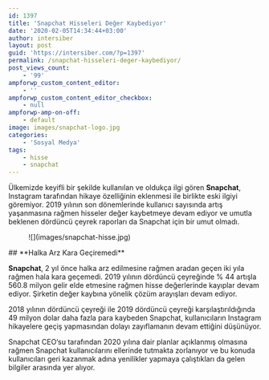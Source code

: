```yaml
---
id: 1397
title: 'Snapchat Hisseleri Değer Kaybediyor'
date: '2020-02-05T14:34:44+03:00'
author: intersiber
layout: post
guid: 'https://intersiber.com/?p=1397'
permalink: /snapchat-hisseleri-deger-kaybediyor/
post_views_count:
    - '99'
ampforwp_custom_content_editor:
    - ''
ampforwp_custom_content_editor_checkbox:
    - null
ampforwp-amp-on-off:
    - default
image: images/snapchat-logo.jpg
categories:
    - 'Sosyal Medya'
tags:
    - hisse
    - snapchat
---
```


Ülkemizde keyifli bir şekilde kullanılan ve oldukça ilgi gören **Snapchat**, Instagram tarafından hikaye özelliğinin eklenmesi ile birlikte eski ilgiyi göremiyor. 2019 yılının son dönemlerinde kullanıcı sayısında artış yaşanmasına rağmen hisseler değer kaybetmeye devam ediyor ve umutla beklenen dördüncü çeyrek raporları da Snapchat için bir umut olmadı.

<figure class="wp-block-image size-large">![](images/snapchat-hisse.jpg)</figure>## **Halka Arz Kara Geçiremedi**

**Snapchat**, 2 yıl önce halka arz edilmesine rağmen aradan geçen iki yıla rağmen hala kara geçemedi. 2019 yılının dördüncü çeyreğinde % 44 artışla 560.8 milyon gelir elde etmesine rağmen hisse değerlerinde kayıplar devam ediyor. Şirketin değer kaybına yönelik çözüm arayışları devam ediyor.

2018 yılının dördüncü çeyreği ile 2019 dördüncü çeyreği karşılaştırıldığında 49 milyon dolar daha fazla para kaybeden Snapchat, kullanıcıların Instagram hikayelere geçiş yapmasından dolayı zayıflamanın devam ettiğini düşünüyor.

Snapchat CEO‘su tarafından 2020 yılına dair planlar açıklanmış olmasına rağmen Snapchat kullanıcılarını ellerinde tutmakta zorlanıyor ve bu konuda kullanıcıları geri kazanmak adına yenilikler yapmaya çalıştıkları da gelen bilgiler arasında yer alıyor.